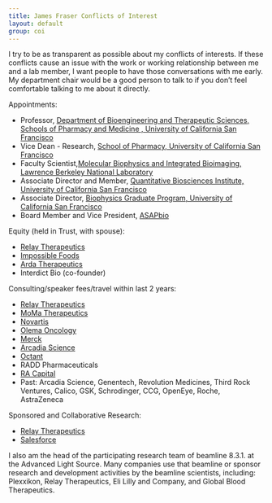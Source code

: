 ```yaml
---
title: James Fraser Conflicts of Interest
layout: default
group: coi
---
```


 I try to be as transparent as possible about my conflicts of interests. If these  conflicts cause an issue with the work or working relationship between me and a lab member, I want people to have those conversations with me early. My department chair would be a good person to talk to if you don’t feel comfortable talking to me about it directly.

Appointments:

* Professor, [Department of Bioengineering and Therapeutic Sciences, Schools of Pharmacy and Medicine
, University of California San Francisco](https://bts.ucsf.edu/)
* Vice Dean - Research, [School of Pharmacy, University of California San Francisco](https://pharmacy.ucsf.edu/)
* Faculty Scientist,[Molecular Biophysics and Integrated Bioimaging, Lawrence Berkeley National Laboratory](https://biosciences.lbl.gov/divisions/mbib/)
* Associate Director and Member, [Quantitative Biosciences Institute, University of California San Francisco](http://qbi.ucsf.edu/)
* Associate Director, [Biophysics Graduate Program, University of California San Francisco](https://biophysics.ucsf.edu/)
* Board Member and Vice President, [ASAPbio](https://asapbio.org/)

Equity (held in Trust, with spouse):

* [Relay Therapeutics](https://relaytx.com/)
* [Impossible Foods](https://impossiblefoods.com/)
* [Arda Therapeutics](https://www.ardatherapeutics.com/)
* Interdict Bio (co-founder)

Consulting/speaker fees/travel within last 2 years:

* [Relay Therapeutics](https://relaytx.com/)
* [MoMa Therapeutics](https://momatx.com/)
* [Novartis](https://www.novartis.com/)
* [Olema Oncology](https://olema.com/)
* [Merck](https://www.merck.com/)
* [Arcadia Science](https://www.arcadia.science/)
* [Octant](https://octant.bio/)
* RADD Pharmaceuticals
* [RA Capital](https://www.racap.com/venture)
* Past: Arcadia Science, Genentech, Revolution Medicines, Third Rock Ventures, Calico, GSK, Schrodinger, CCG, OpenEye, Roche, AstraZeneca

Sponsored and Collaborative Research:

* [Relay Therapeutics](https://relaytx.com/)
* [Salesforce](https://www.salesforce.com/)

I also am the head of the participating research team of beamline 8.3.1. at the Advanced Light Source. Many companies use that beamline or sponsor research and development activities by the beamline scientists, including: Plexxikon, Relay Therapeutics, Eli Lilly and Company, and Global Blood Therapeutics.
